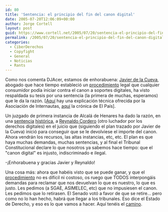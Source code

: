 ```yaml
---
id: 80
title: 'Sentencia: el principio del fin del canon digital'
date: 2005-07-20T12:06:09+00:00
author: Jorge Cortell
layout: post
guid: https://www.cortell.net/2005/07/20/sentencia-el-principio-del-fin-del-canon-digital/
permalink: /2005/07/20/sentencia-el-principio-del-fin-del-canon-digital/
categories:
  - CiberDerechos
  - Copyfight
  - General
  - Noticias
  - Rants
---
```

Como nos comenta DJAcer, estamos de enhorabuena: [Javier de la Cueva](https://www.derecho-internet.org), abogado que hace tiempo estableció un [procedimiento](https://www.derecho-internet.org/node/192) legal que cualquier consumidor podí­a iniciar contra el canon a soportes digitales, ha visto respaldada su tesis por una sentencia (la primera de muchas, esperamos) que le da la razón. [[Aquí­](https://www.internautas.org/html/3055.html) hay una explicación técnica ofrecida por la Asociación de Internautas, [aquí­](https://www.elpais.es/articulo/elpportec/20050721elpcibtec_3/Tes/La%20sentencia%20contra%20el%20canon%20llega%20cinco%20meses%20antes%20de%20la%20renegociaci%F3n%20del%20pacto%20que%20lo%20cre%F3&t=sentencia_canon_llega_cinco_meses_renegociacin_pacto_cre) la crónica de El Paí­s].

Un juzgado de primera instancia de Alcalá de Henares ha dado la razón, en una [sentencia](https://www.derecho-internet.org/files/st_alcala_01a.jpeg) [histórica](https://www.derecho-internet.org/files/st_alcala_01b.jpeg), a [Reynaldo Cordero](https://www.derecho-internet.org/node/329) (otro luchador por los derechos digitales) en el juicio que (siguiendo el plan trazado por Javier de la Cueva) inició para conseguir que se le devolviese el importe del canon. Ahora vendrán los recursos, las altas instancias, etc, etc. El plan es que haya muchas demandas, muchas sentencias, y al final el Tribunal Constitucional declare lo que nosotros ya sabemos hace tiempo: que el "canon digital" es injusto, indiscriminado e ilegal.

-¡Enhorabuena y gracias Javier y Reynaldo!

Una cosa más: ahora que habéis visto que se puede ganar, y que el [procedimiento](https://www.derecho-internet.org/node/192) no es difí­cil ni costoso, os ruego que TODOS interpongáis demandas para reclamar que nos devuelvan lo que es nuestro, lo que es justo. Les pedimos (a SGAE, ASIMELEC, etc) que no impusiesen el canon. Les pedimos que lo retirasen. El Senado votó a favor de que se retire... pero como no lo han hecho, habrá que llegar a los tribunales. Eso dice el Estado de Derecho, y eso es lo que vamos a hacer. Aquí­ tenéis el [camino](https://www.derecho-internet.org/node/192).